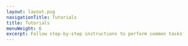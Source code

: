 ```yaml
---
layout: layout.pug
navigationTitle: Tutorials
title: Tutorials
menuWeight: 6
excerpt: Follow step-by-step instructions to perform common tasks
---
```

